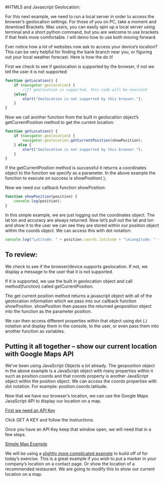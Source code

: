 #HTML5 and Javascript Geolocation:

For this next example, we need to run a local server in order to access the browser’s geolocation settings. For those of you on PC, take a moment and download Brackets. Mac users, you can easily spin up a local server using terminal and a short python command, but you are welcome to use brackets if that feels more comfortable. I will demo how to use both moving forward.

Ever notice how a lot of websites now ask to access your device’s location? This can be very helpful for finding the bank branch near you, or figuring out your local weather forecast. Here is how the do it!

First we check to see if geolocation is supported by the browser, if not we tell the user it is not supported:

```javascript
function getLocation() {
	if (navigator.geolocation) {
		//If geolocation is supported, this code will be executed
	}else{
		alert("Geolocation is not supported by this browser.");
	}
}
```

Now we call another function from the built in geolocation object’s getCurrentPosition method to get the current location:

```javascript
function getLocation() {
	if (navigator.geolocation) {
		navigator.geolocation.getCurrentPosition(showPosition);
	} else {
		alert("Geolocation is not supported by this browser.");
	}
}
```

If the getCurrentPosition method is successful it returns a coordinates object to the function we specify as a parameter.  In the above example the function to execute on success is showPosition( );

Now we need our callback function showPosition:
```javascript
function showPosition(position) {
	console.log(position);
}
```

In this simple example, we are just logging out the coordinates object. The lat lon and accuracy are always returned. Now let’s pull out the lat and lon and show it to the user we can see they are stored within our position object within the coords object. We can access this with dot notation:
```javascript
console.log("Latitude: " + position.coords.latitude + "\nLongitude: " + position.coords.longitude);
```

## To review:

We check to see if the browser/device supports geolocation. If not, we display a message to the user that it is not supported.

If it is supported, we use the built in geolocation object and call method(function) called getCurrentPosition.

The get current position method returns a javascript object with all of the geolocation information which we pass into our callback function showPosition.
showPosition then passes the returned geoposition object into the function as the parameter position.

We can then access different properties within that object using dot (.) notation and display them in the console, to the user, or even pass them into another function as variables.

## Putting it all together – show our current location with Google Maps API

We’ve been using JavaScript Objects a lot already. The geoposition object in the above example is a JavaScript object with many properties within it such as position.coords and that coords property is another JavaScript object within the position object. We can access the coords properties with dot notation. For example: position.coords.latitude.

Now that we have our browser’s location, we can use the Google Maps JavaScript API to display our location on a map.

[First we need an API Key](https://developers.google.com/maps/documentation/javascript/)

Click GET A KEY and follow the instructions.

Once you have an API Key keep that window open, we will need that in a few steps.

[Simple Map Example](https://developers.google.com/maps/documentation/javascript/examples/map-simple)

We will be using a [slightly more complicated example](https://developers.google.com/maps/documentation/javascript/examples/marker-simple) to build off of for today’s exercise. This is a great example if you wish to put a marker in your company’s location on a contact page. Or show the location of a recommended restaurant. We are going to modify this to show our current location on a map.